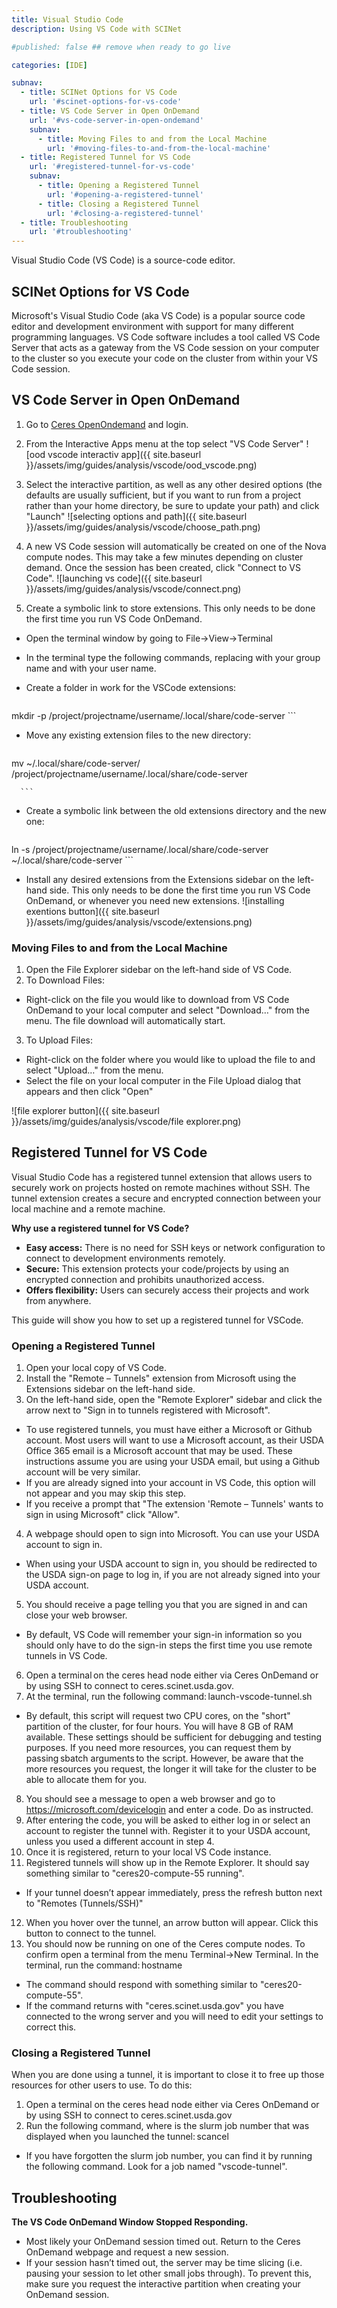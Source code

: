 ```yaml
---
title: Visual Studio Code
description: Using VS Code with SCINet

#published: false ## remove when ready to go live

categories: [IDE]

subnav:
  - title: SCINet Options for VS Code
    url: '#scinet-options-for-vs-code'
  - title: VS Code Server in Open OnDemand
    url: '#vs-code-server-in-open-ondemand'
    subnav:
      - title: Moving Files to and from the Local Machine
        url: '#moving-files-to-and-from-the-local-machine'
  - title: Registered Tunnel for VS Code
    url: '#registered-tunnel-for-vs-code'
    subnav:
      - title: Opening a Registered Tunnel
        url: '#opening-a-registered-tunnel'
      - title: Closing a Registered Tunnel
        url: '#closing-a-registered-tunnel'
  - title: Troubleshooting
    url: '#troubleshooting'
---
```


Visual Studio Code (VS Code) is a source-code editor. <!--excerpt-->

## SCINet Options for VS Code

Microsoft's Visual Studio Code (aka VS Code) is a popular source code editor and development environment with support for many different programming languages.  VS Code software includes a tool called VS Code Server that acts as a gateway from the VS Code session on your computer to the cluster so you execute your code on the cluster from within your VS Code session.

## VS Code Server in Open OnDemand

1. Go to [Ceres OpenOndemand](http://ceres-ood.scinet.usda.gov/) and login. 

2. From the Interactive Apps menu at the top select "VS Code Server"
  ![ood vscode interactiv app]({{ site.baseurl }}/assets/img/guides/analysis/vscode/ood_vscode.png)

3. Select the interactive partition, as well as any other desired options (the defaults are usually sufficient, but if you want to run from a project rather than your home directory, be sure to update your path) and click "Launch"
  ![selecting options and path]({{ site.baseurl }}/assets/img/guides/analysis/vscode/choose_path.png)

4. A new VS Code session will automatically be created on one of the Nova compute nodes. This may take a few minutes depending on cluster demand. Once the session has been created, click "Connect to VS Code".
  ![launching vs code]({{ site.baseurl }}/assets/img/guides/analysis/vscode/connect.png)

5. Create a symbolic link to store extensions. This only needs to be done the first time you run VS Code OnDemand. 
  * Open the terminal window by going to File->View->Terminal
	
  * In the terminal type the following commands, replacing <GroupName> with your group name and <UserName> with your user name.

  * Create a folder in work for the VSCode extensions:
    
      ```
mkdir -p /project/projectname/username/.local/share/code-server
      ```
  
  * Move any existing extension files to the new directory:

      ```
mv ~/.local/share/code-server/ /project/projectname/username/.local/share/code-server

      ```
  
  * Create a symbolic link between the old extensions directory and the new one:
    
      ```
ln -s /project/projectname/username/.local/share/code-server  ~/.local/share/code-server
      ```
      
  * Install any desired extensions from the Extensions sidebar on the left-hand side. This only needs to be done the first time you run VS Code OnDemand, or whenever you need new extensions.
  ![installing exentions button]({{ site.baseurl }}/assets/img/guides/analysis/vscode/extensions.png)



### Moving Files to and from the Local Machine

1. Open the File Explorer sidebar on the left-hand side of VS Code.
2. To Download Files:
  * Right-click on the file you would like to download from VS Code OnDemand to your local computer and select "Download…" from the menu. The file download will automatically start.
3. To Upload Files:
  * Right-click on the folder where you would like to upload the file to and select "Upload…" from the menu.
  * Select the file on your local computer in the File Upload dialog that appears and then click "Open"

![file explorer button]({{ site.baseurl }}/assets/img/guides/analysis/vscode/file explorer.png)



## Registered Tunnel for VS Code

Visual Studio Code has a registered tunnel extension that allows users to securely work on projects hosted on remote machines without SSH. The tunnel extension creates a secure and encrypted connection between your local machine and a remote machine.  

**Why use a registered tunnel for VS Code?**

*  **Easy access:** There is no need for SSH keys or network configuration to connect to development environments remotely.  
*  **Secure:** This extension protects your code/projects by using an encrypted connection and prohibits unauthorized access. 
*  **Offers flexibility:** Users can securely access their projects and work from anywhere. 

This guide will show you how to set up a registered tunnel for VSCode.  

### Opening a Registered Tunnel

1. Open your local copy of VS Code. 
2. Install the "Remote – Tunnels" extension from Microsoft using the Extensions sidebar on the left-hand side. 
3. On the left-hand side, open the "Remote Explorer" sidebar and click the arrow next to "Sign in to tunnels registered with Microsoft". 
  * To use registered tunnels, you must have either a Microsoft or Github account. Most users will want to use a Microsoft account, as their USDA Office 365 email is a Microsoft account that may be used. These instructions assume you are using your USDA email, but using a Github account will be very similar. 
  * If you are already signed into your account in VS Code, this option will not appear and you may skip this step. 
  * If you receive a prompt that "The extension 'Remote – Tunnels' wants to sign in using Microsoft" click "Allow". 
4. A webpage should open to sign into Microsoft. You can use your USDA account to sign in. 
  * When using your USDA account to sign in, you should be redirected to the USDA sign-on page to log in, if you are not already signed into your USDA account. 
5. You should receive a page telling you that you are signed in and can close your web browser. 
  * By default, VS Code will remember your sign-in information so you should only have to do the sign-in steps the first time you use remote tunnels in VS Code. 
6. Open a terminal on the ceres head node either via Ceres OnDemand or by using SSH to connect to ceres.scinet.usda.gov. 
7. At the terminal, run the following command: launch-vscode-tunnel.sh 
  * By default, this script will request two CPU cores, on the "short" partition of the cluster, for four hours. You will have 8 GB of RAM available. These settings should be sufficient for debugging and testing purposes. If you need more resources, you can request them by passing sbatch arguments to the script. However, be aware that the more resources you request, the longer it will take for the cluster to be able to allocate them for you. 
8. You should see a message to open a web browser and go to https://microsoft.com/devicelogin and enter a code. Do as instructed. 
9. After entering the code, you will be asked to either log in or select an account to register the tunnel with. Register it to your USDA account, unless you used a different account in step 4. 
10. Once it is registered, return to your local VS Code instance. 
11. Registered tunnels will show up in the Remote Explorer. It should say something similar to "ceres20-compute-55 running". 
  * If your tunnel doesn’t appear immediately, press the refresh button next to "Remotes (Tunnels/SSH)" 
12. When you hover over the tunnel, an arrow button will appear. Click this button to connect to the tunnel. 
13. You should now be running on one of the Ceres compute nodes. To confirm open a terminal from the menu Terminal->New Terminal. In the terminal, run the command: hostname 
  * The command should respond with something similar to "ceres20-compute-55". 
  * If the command returns with "ceres.scinet.usda.gov" you have connected to the wrong server and you will need to edit your settings to correct this. 
 
### Closing a Registered Tunnel  

When you are done using a tunnel, it is important to close it to free up those resources for other users to use. To do this: 
1. Open a terminal on the ceres head node either via Ceres OnDemand or by using SSH to connect to ceres.scinet.usda.gov 
2. Run the following command, where <JobID> is the slurm job number that was displayed when you launched the tunnel: scancel <JobID> 
  * If you have forgotten the slurm job number, you can find it by running the following command. Look for a job named "vscode-tunnel".

## Troubleshooting

**The VS Code OnDemand Window Stopped Responding.**
  * Most likely your OnDemand session timed out. Return to the Ceres OnDemand webpage and request a new session.
  * If your session hasn’t timed out, the server may be time slicing (i.e. pausing your session to let other small jobs through). To prevent this, make sure you request the interactive partition when creating your OnDemand session.
